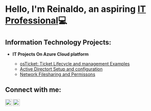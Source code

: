 <h1>Hello, I'm Reinaldo, an aspiring <a href="https://www.linkedin.com/in/reinaldo-vela-70651a265/">IT Professional</a>💻</h1>

<h2> Information Technology Projects:</h2>

- <b>IT Projects On Azure Cloud platform</b>
  
  - [osTicket: Ticket Lifecycle and management Examples](https://github.com/Rey055/osticket-TicketLifeCycleManangement)
  - [Active Directort Setup and configuration](https:/Rey055/ActiveDirectoryConfig)
  - [Network Filesharing and Permissons](https://github.com/Rey055/NetworkFileSharing)


<h2>Connect with me:</h2>


[<img align="left" alt="Josh | LinkedIn" width="22px" src="https://cdn.jsdelivr.net/npm/simple-icons@v3/icons/linkedin.svg" />][linkedin]
[<img align="left" alt="Josh | Instagram" width="22px" src="https://cdn.jsdelivr.net/npm/simple-icons@v3/icons/instagram.svg" />][instagram]


[instagram]: https://www.instagram.com/Josh
[linkedin]:  https://www.instagram.com/reyit55/
